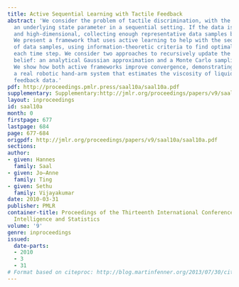 ```yaml
---
title: Active Sequential Learning with Tactile Feedback
abstract: 'We consider the problem of tactile discrimination, with the goal of estimating
  an underlying state parameter in a sequential setting. If the data is continuous
  and high-dimensional, collecting enough representative data samples becomes difficult.
  We present a framework that uses active learning to help with the sequential gathering
  of data samples, using information-theoretic criteria to find optimal actions at
  each time step. We consider two approaches to recursively update the state parameter
  belief: an analytical Gaussian approximation and a Monte Carlo sampling method.
  We show how both active frameworks improve convergence, demonstrating results on
  a real robotic hand-arm system that estimates the viscosity of liquids from tactile
  feedback data.'
pdf: http://proceedings.pmlr.press/saal10a/saal10a.pdf
supplementary: Supplementary:http://jmlr.org/proceedings/papers/v9/saal10a/saal10aSupple.pdf
layout: inproceedings
id: saal10a
month: 0
firstpage: 677
lastpage: 684
page: 677-684
origpdf: http://jmlr.org/proceedings/papers/v9/saal10a/saal10a.pdf
sections: 
author:
- given: Hannes
  family: Saal
- given: Jo–Anne
  family: Ting
- given: Sethu
  family: Vijayakumar
date: 2010-03-31
publisher: PMLR
container-title: Proceedings of the Thirteenth International Conference on Artificial
  Intelligence and Statistics
volume: '9'
genre: inproceedings
issued:
  date-parts:
  - 2010
  - 3
  - 31
# Format based on citeproc: http://blog.martinfenner.org/2013/07/30/citeproc-yaml-for-bibliographies/
---
```

